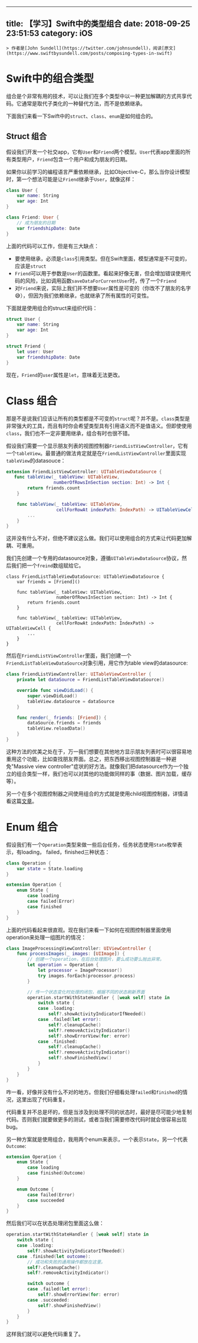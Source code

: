 
---
title: 【学习】Swift中的类型组合
date: 2018-09-25 23:51:53
category: iOS
---

    
    > 作者是[John Sundell](https://twitter.com/johnsundell)，阅读[原文](https://www.swiftbysundell.com/posts/composing-types-in-swift)

# Swift中的组合类型

组合是个非常有用的技术，可以让我们在多个类型中以一种更加解耦的方式共享代码。它通常是取代子类化的一种替代方法，而不是依赖继承。

下面我们来看一下Swift中的`struct`、`class`、`enum`是如何组合的。

## Struct 组合

假设我们开发一个社交app，它有`User`和`Friend`两个模型。`User`代表app里面的所有类型用户，`Friend`包含一个用户和成为朋友的日期。

如果你以前学习的编程语言严重依赖继承，比如Objective-C，那么当你设计模型时，第一个想法可能是让`Friend`继承于`User`，就像这样：

```swift
class User {
    var name: String
    var age: Int
}

class Friend: User {
    // 成为朋友的日期
    var friendshipDate: Date
}

```
上面的代码可以工作，但是有三大缺点：

- 要使用继承，必须是`class`引用类型。但在Swift里面，模型通常是不可变的，应该是`struct`
- `Friend`可以用于参数是`User`的函数里。看起来好像无害，但会增加错误使用代码的风险，比如调用函数`saveDataForCurrentUser`时，传了一个`Friend`
- 对`Friend`来说，实际上我们并不想要`User`属性是可变的（你改不了朋友的名字😅），但因为我们依赖继承，也就继承了所有属性的可变性。
 
下面就是使用组合的struct来组织代码：

```swift
struct User {
    var name: String
    var age: Int
}

struct Friend {
    let user: User
    var friendshipDate: Date
}

```

现在，`Friend`的`user`属性是`let`，意味着无法更改。

# Class 组合

那是不是说我们应该让所有的类型都是不可变的`struct`呢？并不是。`class`类型是非常强大的工具，而且有时你会希望类型具有引用语义而不是值语义。但即使使用`class`，我们也不一定非要用继承，组合有时也很不错。

假设我们需要一个显示朋友列表的视图控制器`FriendListViewController`，它有一个`tableView`。最普通的做法肯定就是在`FriendListViewController`里面实现`tableView`的datasouce：

```swift
extension FriendListViewController: UITableViewDataSource {
   func tableView(_ tableView: UITableView, 
                  numberOfRowsInSection section: Int) -> Int {
        return friends.count
    }

    func tableView(_ tableView: UITableView,
                   cellForRowAt indexPath: IndexPath) -> UITableViewCell {
        ...
    }
}
```

这并没有什么不对，但绝不建议这么做。我们可以使用组合的方式来让代码更加解耦、可重用。

我们先创建一个专用的datasource对象，遵循`UITableViewDataSource`协议，然后我们把一个`freind`数组赋给它。

```
class FriendListTableViewDataSource: UITableViewDataSource {
    var friends = [Friend]()

    func tableView(_ tableView: UITableView,
                   numberOfRowsInSection section: Int) -> Int {
        return friends.count
    }

    func tableView(_ tableView: UITableView,
                   cellForRowAt indexPath: IndexPath) -> UITableViewCell {
        ...
    }
}
```

然后在`FriendListViewController`里面，我们创建一个`FriendListTableViewDataSource`对象引用，用它作为table view的datasource:

```swift
class FriendListViewController: UITableViewController {
    private let dataSource = FriendListTableViewDataSource()

    override func viewDidLoad() {
        super.viewDidLoad()
        tableView.dataSource = dataSource
    }

    func render(_ friends: [Friend]) {
        dataSource.friends = friends
        tableView.reloadData()
    }
}
```

这种方法的优美之处在于，万一我们想要在其他地方显示朋友列表时可以很容易地重用这个功能，比如查找朋友界面。总之，把东西移出视图控制器是一种避免"Massive view controller"症状的好方法。就像我们把datasource作为一个独立的组合类型一样，我们也可以对其他的功能做同样的事（数据、图片加载，缓存等）。

另一个在多个视图控制器之间使用组合的方式就是使用child视图控制器，详情请看这篇[文章](https://www.swiftbysundell.com/posts/using-child-view-controllers-as-plugins-in-swift)。

# Enum 组合

假设我们有一个`Operation`类型来做一些后台任务，任务状态使用`State`枚举表示，有loading， failed，finished三种状态：

```swift
class Operation {
    var state = State.loading
}

extension Operation {
    enum State {
        case loading
        case failed(Error)
        case finished
    }
}
```
上面的代码看起来很直观。现在我们来看一下如何在视图控制器里面使用operation来处理一组图片的情况：

```swift
class ImageProcessingViewController: UIViewController {
    func processImages(_ images: [UIImage]) {
        // 创建一个operation，在后台处理图片，要么成功要么抛出异常。
        let operation = Operation {
            let processor = ImageProcessor()
            try images.forEach(processor.process)
        }

        // 传一个状态变化时处理的闭包，根据不同的状态刷新界面
        operation.startWithStateHandler { [weak self] state in
            switch state {
            case .loading:
                self?.showActivityIndicatorIfNeeded()
            case .failed(let error):
                self?.cleanupCache()
                self?.removeActivityIndicator()
                self?.showErrorView(for: error)
            case .finished:
                self?.cleanupCache()
                self?.removeActivityIndicator()
                self?.showFinishedView()
            }
        }
    }
}
```

咋一看，好像并没有什么不对的地方。但我们仔细看处理`failed`和`finished`的情况，这里出现了代码重复。

代码重复并不总是坏的，但是当涉及到处理不同的状态时，最好是尽可能少地复制代码。否则我们就要做更多的测试，或者当我们需要修改代码时就会很容易出现bug。

另一种方案就是使用组合，我用两个enum来表示，一个表示`State`，另一个代表`Outcome`:

```swift
extension Operation {
    enum State {
        case loading
        case finished(Outcome)
    }

    enum Outcome {
        case failed(Error)
        case succeeded
    }
}
```

然后我们可以在状态处理闭包里面这么做：

```swift
operation.startWithStateHandler { [weak self] state in
    switch state {
    case .loading:
        self?.showActivityIndicatorIfNeeded()
    case .finished(let outcome):
        // 成功和失败的通用操作都放在这里。
        self?.cleanupCache()
        self?.removeActivityIndicator()

        switch outcome {
        case .failed(let error):
            self?.showErrorView(for: error)
        case .succeeded:
            self?.showFinishedView()
        }
    }
}
```

这样我们就可以避免代码重复了。